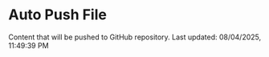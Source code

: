 # Auto Push File

Content that will be pushed to GitHub repository.
Last updated: 08/04/2025, 11:49:39 PM